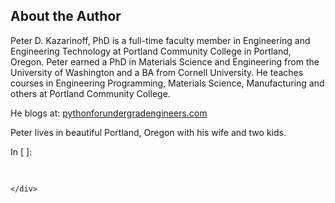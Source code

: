 
## About the Author
Peter D. Kazarinoff, PhD is a full-time faculty member in Engineering and Engineering Technology at Portland Community College in Portland, Oregon. Peter earned a PhD in Materials Science and Engineering from the University of Washington and a BA from Cornell University. He teaches courses in Engineering Programming, Materials Science, Manufacturing and others at Portland Community College.

He blogs at: [pythonforundergradengineers.com](https://pythonforundergradengineers.com/)

Peter lives in beautiful Portland, Oregon with his wife and two kids.
<div class="cell border-box-sizing code_cell rendered">
<div class="input">
<div class="prompt input_prompt">In&nbsp;[&nbsp;]:</div>
<div class="inner_cell">
    <div class="input_area">
<div class=" highlight hl-ipython3"><pre><span></span> 
</pre></div>

    </div>
</div>
</div>

</div>
 

